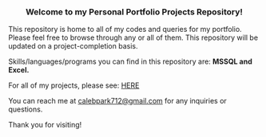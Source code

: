 <h3 align="center">Welcome to my Personal Portfolio Projects Repository!</h3>

This repository is home to all of my codes and queries for my portfolio. Please feel free to browse through any or all of them. 
This repository will be updated on a project-completion basis. 

Skills/languages/programs you can find in this repository are: **MSSQL and Excel.**

For all of my projects, please see: [HERE](https://calebpark712.github.io/)

You can reach me at calebpark712@gmail.com for any inquiries or questions.

Thank you for visiting!

<p align="left">
</p>
